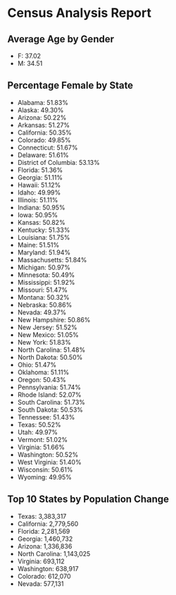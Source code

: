 # Census Analysis Report

## Average Age by Gender
- F: 37.02
- M: 34.51

## Percentage Female by State
- Alabama: 51.83%
- Alaska: 49.30%
- Arizona: 50.22%
- Arkansas: 51.27%
- California: 50.35%
- Colorado: 49.85%
- Connecticut: 51.67%
- Delaware: 51.61%
- District of Columbia: 53.13%
- Florida: 51.36%
- Georgia: 51.11%
- Hawaii: 51.12%
- Idaho: 49.99%
- Illinois: 51.11%
- Indiana: 50.95%
- Iowa: 50.95%
- Kansas: 50.82%
- Kentucky: 51.33%
- Louisiana: 51.75%
- Maine: 51.51%
- Maryland: 51.94%
- Massachusetts: 51.84%
- Michigan: 50.97%
- Minnesota: 50.49%
- Mississippi: 51.92%
- Missouri: 51.47%
- Montana: 50.32%
- Nebraska: 50.86%
- Nevada: 49.37%
- New Hampshire: 50.86%
- New Jersey: 51.52%
- New Mexico: 51.05%
- New York: 51.83%
- North Carolina: 51.48%
- North Dakota: 50.50%
- Ohio: 51.47%
- Oklahoma: 51.11%
- Oregon: 50.43%
- Pennsylvania: 51.74%
- Rhode Island: 52.07%
- South Carolina: 51.73%
- South Dakota: 50.53%
- Tennessee: 51.43%
- Texas: 50.52%
- Utah: 49.97%
- Vermont: 51.02%
- Virginia: 51.66%
- Washington: 50.52%
- West Virginia: 51.40%
- Wisconsin: 50.61%
- Wyoming: 49.95%

## Top 10 States by Population Change
- Texas: 3,383,317
- California: 2,779,560
- Florida: 2,281,569
- Georgia: 1,460,732
- Arizona: 1,336,836
- North Carolina: 1,143,025
- Virginia: 693,112
- Washington: 638,917
- Colorado: 612,070
- Nevada: 577,131
